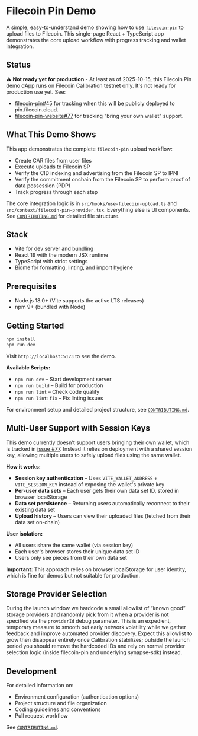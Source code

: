 # Filecoin Pin Demo

A simple, easy-to-understand demo showing how to use [`filecoin-pin`](https://github.com/filecoin-project/filecoin-pin) to upload files to Filecoin. This single-page React + TypeScript app demonstrates the core upload workflow with progress tracking and wallet integration.

## Status

**⚠️ Not ready yet for production** - At least as of 2025-10-15, this Filecoin Pin demo dApp runs on Filecoin Calibration testnet only.  It's not ready for production use yet.  See:
- [filecoin-pin#45](https://github.com/filecoin-project/filecoin-pin/issues/45) for tracking when this will be publicly deployed to pin.filecoin.cloud.
- [filecoin-pin-website#77](https://github.com/filecoin-project/filecoin-pin-website/issues/77) for tracking "bring your own wallet" support.

## What This Demo Shows

This app demonstrates the complete `filecoin-pin` upload workflow:
- Create CAR files from user files
- Execute uploads to Filecoin SP
- Verify the CID indexing and advertising from the Filecoin SP to IPNI 
- Verify the commitment onchain from the Filecoin SP to perform proof of data possession (PDP)
- Track progress through each step

The core integration logic is in `src/hooks/use-filecoin-upload.ts` and `src/context/filecoin-pin-provider.tsx`. Everything else is UI components. See [`CONTRIBUTING.md`](CONTRIBUTING.md) for detailed file structure.

## Stack

- Vite for dev server and bundling
- React 19 with the modern JSX runtime
- TypeScript with strict settings
- Biome for formatting, linting, and import hygiene

## Prerequisites

- Node.js 18.0+ (Vite supports the active LTS releases)
- npm 9+ (bundled with Node)

## Getting Started

```sh
npm install
npm run dev
```

Visit `http://localhost:5173` to see the demo.

**Available Scripts:**
- `npm run dev` – Start development server
- `npm run build` – Build for production
- `npm run lint` – Check code quality
- `npm run lint:fix` – Fix linting issues

For environment setup and detailed project structure, see [`CONTRIBUTING.md`](CONTRIBUTING.md).

## Multi-User Support with Session Keys

This demo currently doesn't support users bringing their own wallet, which is tracked in [issue #77](https://github.com/filecoin-project/filecoin-pin-website/issues/77).  Instead it relies on deployment with a shared session key, allowing multiple users to safely upload files using the same wallet.

**How it works:**
- **Session key authentication** – Uses `VITE_WALLET_ADDRESS` + `VITE_SESSION_KEY` instead of exposing the wallet's private key
- **Per-user data sets** – Each user gets their own data set ID, stored in browser localStorage
- **Data set persistence** – Returning users automatically reconnect to their existing data set
- **Upload history** – Users can view their uploaded files (fetched from their data set on-chain)

**User isolation:**
- All users share the same wallet (via session key)
- Each user's browser stores their unique data set ID
- Users only see pieces from their own data set

**Important:** This approach relies on browser localStorage for user identity, which is fine for demos but not suitable for production.

## Storage Provider Selection

During the launch window we hardcode a small allowlist of “known good” storage providers and randomly pick from it when a provider is not specified via the `providerId` debug parameter. This is an expedient, temporary measure to smooth out early network volatility while we gather feedback and improve automated provider discovery. Expect this allowlist to grow then disappear entirely once Calibration stabilizes; outside the launch period you should remove the hardcoded IDs and rely on normal provider selection logic (inside filecoin-pin and underlying synapse-sdk) instead.

## Development

For detailed information on:
- Environment configuration (authentication options)
- Project structure and file organization
- Coding guidelines and conventions
- Pull request workflow

See [`CONTRIBUTING.md`](CONTRIBUTING.md).
